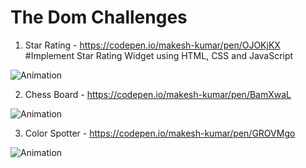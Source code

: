 # The Dom Challenges

1. Star Rating  - https://codepen.io/makesh-kumar/pen/OJOKjKX
 #Implement Star Rating Widget using HTML, CSS and JavaScript

![Animation](https://user-images.githubusercontent.com/65646841/157610034-bc704a45-fd1b-473c-bff5-d0d6c283da69.gif)

2. Chess Board - https://codepen.io/makesh-kumar/pen/BamXwaL

![Animation](https://user-images.githubusercontent.com/65646841/157636915-fc079ba4-8208-4220-8dbf-dfe70adf0b6b.gif)

3. Color Spotter - https://codepen.io/makesh-kumar/pen/GROVMgo

![Animation](https://user-images.githubusercontent.com/65646841/157658186-48b0776d-a815-4c06-b9ab-6a08ca57f911.gif)


